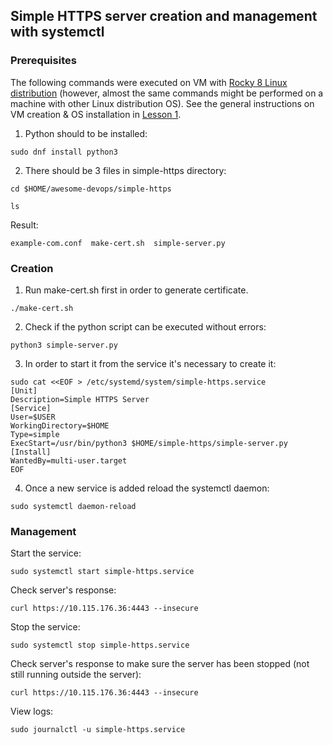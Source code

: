 ## Simple HTTPS server creation and management with systemctl ##

### Prerequisites ###

The following commands were executed on VM with [Rocky 8 Linux distribution](https://download.rockylinux.org/pub/rocky/8/isos/x86_64/Rocky-8.7-x86_64-minimal.iso) (however, almost the same commands might be performed on a machine with other Linux distribution OS).
See the general instructions on VM creation & OS installation in [Lesson 1](../01_devops_introductory_virtualization_09-aug-2022/README.md).


1. Python should to be installed:
```
sudo dnf install python3
```

2. There should be 3 files in simple-https directory:
```
cd $HOME/awesome-devops/simple-https
```
```
ls
```
Result:
```
example-com.conf  make-cert.sh  simple-server.py
```

### Creation ###

1. Run make-cert.sh first in order to generate certificate.
```
./make-cert.sh
```

2. Check if the python script can be executed without errors:
```
python3 simple-server.py
```
 
3. In order to start it from the service it's necessary to create it:
```
sudo cat <<EOF > /etc/systemd/system/simple-https.service
[Unit]
Description=Simple HTTPS Server
[Service]
User=$USER
WorkingDirectory=$HOME
Type=simple
ExecStart=/usr/bin/python3 $HOME/simple-https/simple-server.py
[Install]
WantedBy=multi-user.target
EOF
```

4. Once a new service is added reload the systemctl daemon:
```
sudo systemctl daemon-reload
```

### Management ###

Start the service:
```
sudo systemctl start simple-https.service
```

Check server's response:
```
curl https://10.115.176.36:4443 --insecure
```

Stop the service:
```
sudo systemctl stop simple-https.service
```

Check server's response to make sure the server has been stopped (not still running outside the server):
```
curl https://10.115.176.36:4443 --insecure
```

View logs:
```
sudo journalctl -u simple-https.service
```